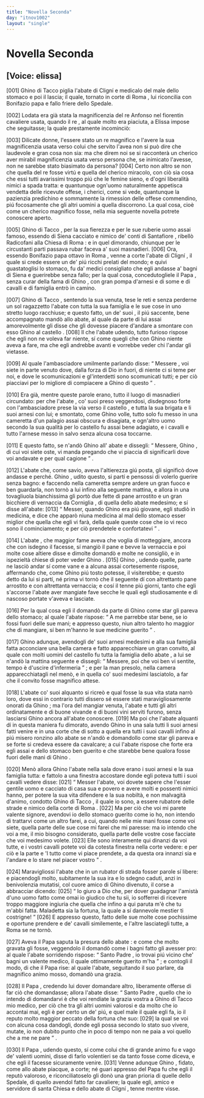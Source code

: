 ```yaml
---
title: "Novella Seconda"
day: "itnov1002"
layout: "single"
---
```

<div id="nov1002" type="novella" who="elissa">
 <h1>
  Novella Seconda
 </h1>
 <p>
  <h2>
   [Voice: elissa]
  </h2>
 </p>
 <argument>
  <p>
   <a name="p00020001">
    [001]
   </a>
   <name persref="ghino" type="person">
    Ghino di Tacco
   </name>
   piglia
   <name persref="abatecligni" type="person">
    l'abate di Clign&iacute;
   </name>
   e medicalo del male dello stomaco e poi il lascia; il quale, tornato in corte di
   <name placeref="roma" type="place">
    Roma
   </name>
   , lui riconcilia con
   <name persref="bonifazio" type="person">
    Bonifazio papa
   </name>
   e fallo friere dello Spedale.
  </p>
 </argument>
 <div3 type="commentary" who="author">
  <p>
   <a name="p00020002">
    [002]
   </a>
   Lodata era gi&agrave; stata la magnificenzia del
   <name persref="realfonso" type="person">
    re Anfonso
   </name>
   nel fiorentin cavaliere usata, quando
   <name persref="panfilo" type="person">
    il re
   </name>
   , al quale molto era piaciuta, a
   <name persref="elissa" type="person">
    Elissa
   </name>
   impose che seguitasse; la quale prestamente incominci&ograve;:
  </p>
 </div3>
 <div3 type="commentary" who="elissa">
  <p>
   <a name="p00020003">
    [003]
   </a>
   Dilicate donne, l'essere stato un re magnifico e l'avere la sua magnificenzia usata verso colui che servito l'avea non si pu&ograve; dire che laudevole e gran cosa non sia: ma che direm noi se si racconter&agrave; un cherico aver mirabil magnificenzia usata verso persona che, se inimicato l'avesse, non ne sarebbe stato biasimato da persona?
   <a name="p00020004">
    [004]
   </a>
   Certo non altro se non che quella del re fosse virt&uacute; e quella del cherico miracolo, con ci&ograve; sia cosa che essi tutti avarissimi troppo pi&uacute; che le femine sieno, e d'ogni liberalit&agrave; nimici a spada tratta: e quantunque ogn'uomo naturalmente appetisca vendetta delle ricevute offese, i cherici, come si vede, quantunque la pazienzia predichino e sommamente la rimession delle offese commendino, pi&uacute; focosamente che gli altri uomini a quella discorrono. La qual cosa, cio&egrave; come un cherico magnifico fosse, nella mia seguente novella potrete conoscere aperto.
  </p>
 </div3>
 <p>
  <a name="p00020005">
   [005]
  </a>
  <name persref="ghino" type="person">
   Ghino di Tacco
  </name>
  , per la sua fierezza e per le sue ruberie uomo assai famoso, essendo di
  <name placeref="siena" type="place">
   Siena
  </name>
  cacciato e nimico de' conti di
  <name placeref="santafiore" type="place">
   Santafiore
  </name>
  , ribell&ograve;
  <name placeref="radicofani" type="place">
   Radicofani
  </name>
  alla Chiesa di
  <name placeref="roma" type="place">
   Roma
  </name>
  : e in quel dimorando, chiunque per le circustanti parti passava rubar faceva a' suoi masnadieri.
  <a name="p00020006">
   [006]
  </a>
  Ora, essendo
  <name persref="bonifazio" type="person">
   Bonifazio papa ottavo
  </name>
  in
  <name placeref="roma" type="place">
   Roma
  </name>
  , venne a corte
  <name persref="abatecligni" type="person">
   l'abate di Clign&iacute;
  </name>
  , il quale si crede essere un de' pi&uacute; ricchi prelati del mondo; e quivi guastatoglisi lo stomaco, fu da' medici consigliato che egli andasse a' bagni di
  <name placeref="siena" type="place">
   Siena
  </name>
  e guerirebbe senza fallo; per la qual cosa, concedutogliele
  <name persref="bonifazio" type="person">
   il Papa
  </name>
  , senza curar della fama di
  <name persref="ghino" type="person">
   Ghino
  </name>
  , con gran pompa d'arnesi e di some e di cavalli e di famiglia entr&ograve; in camino.
 </p>
 <p>
  <a name="p00020007">
   [007]
  </a>
  <name persref="ghino" type="person">
   Ghino di Tacco
  </name>
  , sentendo la sua venuta, tese le reti e senza perderne un sol ragazzetto
  <name persref="abatecligni" type="person">
   l'abate
  </name>
  con tutta la sua famiglia e le sue cose in uno stretto luogo racchiuse; e questo fatto,
  <name persref="masnadieri-1002" type="person">
   un de' suoi
  </name>
  , il pi&uacute; saccente, bene accompagnato mand&ograve; allo abate, al quale da parte di lui assai amorevolmente gli disse che gli dovesse piacere d'andare a smontare con esso
  <name persref="ghino" type="person">
   Ghino
  </name>
  al
  <name placeref="radicofani" type="place">
   castello
  </name>
  .
  <a name="p00020008">
   [008]
  </a>
  Il che
  <name persref="abatecligni" type="person">
   l'abate
  </name>
  udendo, tutto furioso rispose che egli non ne voleva far niente, s&iacute; come quegli che con
  <name persref="ghino" type="person">
   Ghino
  </name>
  niente aveva a fare, ma che egli andrebbe avanti e vorrebbe veder chi l'andar gli vietasse.
 </p>
 <p>
  <a name="p00020009">
   [009]
  </a>
  Al quale
  <name persref="masnadieri-1002" type="person">
   l'ambasciadore
  </name>
  umilmente parlando disse:
  <q direct="unspecified" who="masnadieri-1002">
   <name persref="abatecligni" type="person">
    Messere
   </name>
   , voi siete in parte venuto dove, dalla forza di Dio in fuori, di niente ci si teme per noi, e dove le scomunicazioni e gl'interdetti sono scomunicati tutti; e per ci&ograve; piacciavi per lo migliore di compiacere a
   <name persref="ghino" type="person">
    Ghino
   </name>
   di questo
  </q>
  .
 </p>
 <p>
  <a name="p00020010">
   [010]
  </a>
  Era gi&agrave;, mentre queste parole erano, tutto il luogo di masnadieri circundato: per che
  <name persref="abatecligni" type="person">
   l'abate
  </name>
  , co' suoi preso veggendosi, disdegnoso forte con
  <name persref="masnadieri-1002" type="person">
   l'ambasciadore
  </name>
  prese la via verso
  <name placeref="radicofani" type="place">
   il castello
  </name>
  , e tutta la sua brigata e li suoi arnesi con lui; e smontato, come
  <name persref="ghino" type="person">
   Ghino
  </name>
  volle, tutto solo fu messo in una cameretta d'un palagio assai obscura e disagiata, e ogn'altro uomo secondo la sua qualit&agrave; per lo castello fu assai bene adagiato, e i cavalli e tutto l'arnese messo in salvo senza alcuna cosa toccarne.
 </p>
 <p>
  <a name="p00020011">
   [011]
  </a>
  E questo fatto, se n'and&ograve;
  <name persref="ghino" type="person">
   Ghino
  </name>
  all'
  <name persref="abatecligni" type="person">
   abate
  </name>
  e dissegli:
  <q direct="unspecified" who="ghino">
   Messere,
   <name persref="ghino" type="person">
    Ghino
   </name>
   , di cui voi siete oste, vi manda pregando che vi piaccia di significarli dove voi andavate e per qual cagione
  </q>
  .
 </p>
 <p>
  <a name="p00020012">
   [012]
  </a>
  <name persref="abatecligni" type="person">
   L'abate
  </name>
  che, come savio, aveva l'altierezza gi&uacute; posta, gli signific&ograve; dove andasse e perch&eacute;.
  <name persref="ghino" type="person">
   Ghino
  </name>
  , udito questo, si part&iacute; e pensossi di volerlo guerire senza bagno: e faccendo nella cameretta sempre ardere un gran fuoco e ben guardarla, non torn&ograve; a lui infino alla seguente mattina, e allora in una tovagliuola bianchissima gli port&ograve; due fette di pane arrostito e un gran bicchiere di vernaccia da
  <name placeref="corniglia" type="place">
   Corniglia
  </name>
  , di quella dello abate medesimo; e s&iacute; disse all'abate:
  <a name="p00020013">
   [013]
  </a>
  <q direct="unspecified" who="ghino">
   Messer, quando
   <name persref="ghino" type="person">
    Ghino
   </name>
   era pi&uacute; giovane, egli studi&ograve; in medicina, e dice che appar&ograve; niuna medicina al mal dello stomaco esser miglior che quella che egli vi far&agrave;, della quale queste cose che io vi reco sono il cominciamento; e per ci&ograve; prendetele e confortatevi
  </q>
  .
 </p>
 <p>
  <a name="p00020014">
   [014]
  </a>
  <name persref="abatecligni" type="person">
   L'abate
  </name>
  , che maggior fame aveva che voglia di motteggiare, ancora che con isdegno il facesse, s&iacute; mangi&ograve; il pane e bevve la vernaccia e poi molte cose altiere disse e dimolte domand&ograve; e molte ne consigli&ograve;, e in ispezielt&agrave; chiese di poter veder
  <name persref="ghino" type="person">
   Ghino
  </name>
  .
  <a name="p00020015">
   [015]
  </a>
  <name persref="ghino" type="person">
   Ghino
  </name>
  , udendo quelle, parte ne lasci&ograve; andar s&iacute; come vane e a alcuna assai cortesemente rispose, affermando che, come
  <name persref="ghino" type="person">
   Ghino
  </name>
  pi&uacute; tosto potesse, il visiterebbe; e questo detto da lui si part&iacute;, n&eacute; prima vi torn&ograve; che il seguente d&iacute; con altrettanto pane arrostito e con altrettanta vernaccia; e cos&iacute; il tenne pi&uacute; giorni, tanto che egli s'accorse l'abate aver mangiate fave secche le quali egli studiosamente e di nascoso portate v'aveva e lasciate.
 </p>
 <p>
  <a name="p00020016">
   [016]
  </a>
  Per la qual cosa egli il domand&ograve; da parte di
  <name persref="ghino" type="person">
   Ghino
  </name>
  come star gli pareva dello stomaco; al quale
  <name persref="abatecligni" type="person">
   l'abate
  </name>
  rispose:
  <q direct="unspecified" who="abatecligni">
   A me parrebbe star bene, se io fossi fuori delle sue mani; e appresso questo, niun altro talento ho maggior che di mangiare, s&iacute; ben m'hanno le sue medicine guerito
  </q>
  .
 </p>
 <p>
  <a name="p00020017">
   [017]
  </a>
  <name persref="ghino" type="person">
   Ghino
  </name>
  adunque, avendogli de' suoi arnesi medesimi e alla sua famiglia fatta acconciare una bella camera e fatto apparecchiare un gran convito, al quale con molti uomini del
  <name placeref="radicofani" type="place">
   castello
  </name>
  fu tutta la famiglia dello
  <name persref="abatecligni" type="person">
   abate
  </name>
  , a lui se n'and&ograve; la mattina seguente e dissegli:
  <q direct="unspecified" who="ghino">
   Messere, poi che voi ben vi sentite, tempo &egrave; d'uscire d'infermeria
  </q>
  ; e per la man presolo, nella camera apparecchiatagli nel men&ograve;, e in quella co' suoi medesimi lasciatolo, a far che il convito fosse magnifico attese.
 </p>
 <p>
  <a name="p00020018">
   [018]
  </a>
  <name persref="abatecligni" type="person">
   L'abate
  </name>
  co' suoi alquanto si ricre&ograve; e qual fosse la sua vita stata narr&ograve; loro, dove essi in contrario tutti dissero s&eacute; essere stati maravigliosamente onorati da
  <name persref="ghino" type="person">
   Ghino
  </name>
  ; ma l'ora del mangiar venuta, l'abate e tutti gli altri ordinatamente e di buone vivande e di buoni vini serviti furono, senza lasciarsi
  <name persref="ghino" type="person">
   Ghino
  </name>
  ancora all'abate conoscere.
  <a name="p00020019">
   [019]
  </a>
  Ma poi che l'abate alquanti d&iacute; in questa maniera fu dimorato, avendo
  <name persref="ghino" type="person">
   Ghino
  </name>
  in una sala tutti li suoi arnesi fatti venire e in una corte che di sotto a quella era tutti i suoi cavalli infino al pi&uacute; misero ronzino allo abate se n'and&ograve; e domandollo come star gli pareva e se forte si credeva essere da cavalcare; a cui l'abate rispose che forte era egli assai e dello stomaco ben guerito e che starebbe bene qualora fosse fuori delle mani di
  <name persref="ghino" type="person">
   Ghino
  </name>
  .
 </p>
 <p>
  <a name="p00020020">
   [020]
  </a>
  Men&ograve; allora
  <name persref="ghino" type="person">
   Ghino
  </name>
  <name persref="abatecligni" type="person">
   l'abate
  </name>
  nella sala dove erano i suoi arnesi e la sua famiglia tutta: e fattolo a una finestra accostare donde egli poteva tutti i suoi cavalli vedere disse:
  <a name="p00020021">
   [021]
  </a>
  <q direct="unspecified" who="ghino">
   Messer l'abate, voi dovete sapere che l'esser gentile uomo e cacciato di casa sua e povero e avere molti e possenti nimici hanno, per potere la sua vita difendere e la sua nobilt&agrave;, e non malvagit&agrave; d'animo, condotto
   <name persref="ghino" type="person">
    Ghino di Tacco
   </name>
   , il quale io sono, a essere rubatore delle strade e nimico della corte di
   <name placeref="roma" type="place">
    Roma
   </name>
   .
   <a name="p00020022">
    [022]
   </a>
   Ma per ci&ograve; che voi mi parete valente signore, avendovi io dello stomaco guerito come io ho, non intendo di trattarvi come un altro farei, a cui, quando nelle mie mani fosse come voi siete, quella parte delle sue cose mi farei che mi paresse: ma io intendo che voi a me, il mio bisogno considerato, quella parte delle vostre cose facciate che voi medesimo volete.
   <a name="p00020023">
    [023]
   </a>
   Elle sono interamente qui dinanzi da voi tutte, e i vostri cavalli potete voi da cotesta finestra nella corte vedere: e per ci&ograve; e la parte e 'l tutto come vi piace prendete, a da questa ora innanzi sia e l'andare e lo stare nel piacer vostro
  </q>
  .
 </p>
 <p>
  <a name="p00020024">
   [024]
  </a>
  Maravigliossi
  <name persref="abatecligni" type="person">
   l'abate
  </name>
  che in un rubator di strada fosser parole s&iacute; libere: e piacendogli molto, subitamente la sua ira e lo sdegno caduti, anzi in benivolenzia mutatisi, col cuore amico di
  <name persref="ghino" type="person">
   Ghino
  </name>
  divenuto, il corse a abbracciar dicendo:
  <a name="p00020025">
   [025]
  </a>
  <q direct="unspecified" who="abatecligni">
   Io giuro a Dio che, per dover guadagnar l'amist&agrave; d'uno uomo fatto come omai io giudico che tu sii, io sofferrei di ricevere troppo maggiore ingiuria che quella che infino a qui paruta m'&egrave; che tu m'abbi fatta. Maladetta sia la fortuna, la quale a s&iacute; dannevole mestier ti costrigne!
  </q>
  <a name="p00020026">
   [026]
  </a>
  E appresso questo, fatto delle sue molte cose pochissime e oportune prendere e de' cavalli similemente, e l'altre lasciategli tutte, a
  <name placeref="roma" type="place">
   Roma
  </name>
  se ne torn&ograve;.
 </p>
 <p>
  <a name="p00020027">
   [027]
  </a>
  Aveva
  <name persref="bonifazio" type="person">
   il Papa
  </name>
  saputa la presura dello
  <name persref="abatecligni" type="person">
   abate
  </name>
  : e come che molto gravata gli fosse, veggendolo il domand&ograve; come i bagni fatto gli avesser pro: al quale l'abate sorridendo rispose:
  <q direct="unspecified" who="abatecligni">
   <name persref="bonifazio" type="person">
    Santo Padre
   </name>
   , io trovai pi&uacute; vicino che' bagni un valente medico, il quale ottimamente guerito m'ha
  </q>
  ; e contogli il modo, di che
  <name persref="bonifazio" type="person">
   il Papa
  </name>
  rise: al quale l'abate, seguitando il suo parlare, da magnifico animo mosso, domand&ograve; una grazia.
 </p>
 <p>
  <a name="p00020028">
   [028]
  </a>
  <name persref="bonifazio" type="person">
   Il Papa
  </name>
  , credendo lui dover domandare altro, liberamente offerse di far ci&ograve; che domandasse; allora
  <name persref="abatecligni" type="person">
   l'abate
  </name>
  disse:
  <q direct="unspecified" who="abatecligni">
   <name persref="bonifazio" type="person">
    Santo Padre
   </name>
   , quello che io intendo di domandarvi &egrave; che voi rendiate la grazia vostra a
   <name persref="ghino" type="person">
    Ghino di Tacco
   </name>
   mio medico, per ci&ograve; che tra gli altri uomini valorosi e da molto che io accontai mai, egli &egrave; per certo un de' pi&uacute;, e quel male il quale egli fa, io il reputo molto maggior peccato della fortuna che suo:
   <a name="p00020029">
    [029]
   </a>
   la qual se voi con alcuna cosa dandogli, donde egli possa secondo lo stato suo vivere, mutate, io non dubito punto che in poco di tempo non ne paia a voi quello che a me ne pare
  </q>
  .
 </p>
 <p>
  <a name="p00020030">
   [030]
  </a>
  <name persref="bonifazio" type="person">
   Il Papa
  </name>
  , udendo questo, s&iacute; come colui che di grande animo fu e vago de' valenti uomini, disse di farlo volentieri se da tanto fosse come diceva, e che egli il facesse sicuramente venire.
  <a name="p00020031">
   [031]
  </a>
  Venne adunque
  <name persref="ghino" type="person">
   Ghino
  </name>
  , fidato, come allo
  <name persref="abatecligni" type="person">
   abate
  </name>
  piacque, a corte; n&eacute; guari appresso del Papa fu che egli il reput&ograve; valoroso, e riconciliatoselo gli don&ograve; una gran prioria di quelle dello Spedale, di quello avendol fatto far cavaliere; la quale egli, amico e servidore di santa Chiesa e dello
  <name persref="abatecligni" type="person">
   abate di Clign&iacute;
  </name>
  , tenne mentre visse.
 </p>
</div>